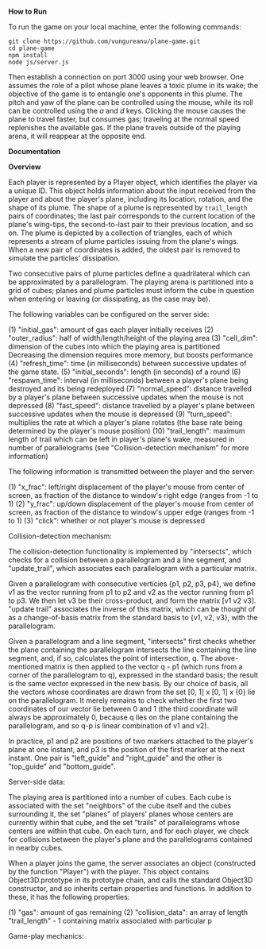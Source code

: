 **How to Run**

To run the game on your local machine, enter the following commands:

```
git clone https://github.com/vungureanu/plane-game.git
cd plane-game
npm install
node js/server.js
```
Then establish a connection on port 3000 using your web browser.  One assumes the role of a pilot whose plane leaves a toxic plume in its wake; the objective of the game is to entangle one's opponents in this plume.  The pitch and yaw of the plane can be controlled using the mouse, while its roll can be controlled using the *a* and *d* keys.  Clicking the mouse causes the plane to travel faster, but consumes gas; traveling at the normal speed replenishes the available gas.  If the plane travels outside of the playing arena, it will reappear at the opposite end. 

**Documentation**

**Overview**

Each player is represented by a Player object, which identifies the player via a unique ID.  This object holds information about the input received from the player and about the player's plane, including its location, rotation, and the shape of its plume.  The shape of a plume is represented by `trail_length` pairs of coordinates; the last pair corresponds to the current location of the plane's wing-tips, the second-to-last pair to their previous location, and so on.  The plume is depicted by a collection of triangles, each of which represents a stream of plume particles issuing from the plane's wings.  When a new pair of coordinates is added, the oldest pair is removed to simulate the particles' dissipation.

Two consecutive pairs of plume particles define a quadrilateral which can be approximated by a parallelogram.    The playing arena is partitioned into a grid of cubes; planes and plume particles must inform the cube in question when entering or leaving (or dissipating, as the case may be).  

The following variables can be configured on the server side:

(1) "initial_gas": amount of gas each player initially receives
(2) "outer_radius": half of width/length/height of the playing area
(3) "cell_dim": dimension of the cubes into which the playing area is partitioned  Decreasing the dimension requires more memory, but boosts performance
(4) "refresh_time": time (in milliseconds) between successive updates of the game state.
(5) "initial_seconds": length (in seconds) of a round
(6) "respawn_time": interval (in milliseconds) between a player's plane being destroyed and its being redeployed
(7) "normal_speed": distance travelled by a player's plane between successive updates when the mouse is not depressed
(8) "fast_speed": distance travelled by a player's plane between successive updates when the mouse is depressed
(9) "turn_speed": multiplies the rate at which a player's plane rotates (the base rate being determined by the player's mouse position)
(10) "trail_length": maximum length of trail which can be left in player's plane's wake, measured in number of parallelograms (see "Collision-detection mechanism" for more information)

The following information is transmitted between the player and the server:

(1) "x_frac": left/right displacement of the player's mouse from center of screen, as fraction of the distance to window's right edge (ranges from -1 to 1)
(2) "y_frac": up/down displacement of the player's mouse from center of screen, as fraction of the distance to window's upper edge (ranges from -1 to 1)
(3) "click": whether or not player's mouse is depressed

Collision-detection mechanism:

The collision-detection functionality is implemented by "intersects", which checks for a collision between a parallelogram and a line segment, and "update_trail", which associates each parallelogram with a particular matrix.

Given a parallelogram with consecutive verticies {p1, p2, p3, p4}, we define v1 as the vector running from p1 to p2 and v2 as the vector running from p1 to p3.  We then let v3 be their cross-product, and form the matrix [v1 v2 v3].  "update trail" associates the inverse of this matrix, which can be thought of as a change-of-basis matrix from the standard basis to {v1, v2, v3}, with the parallelogram.

Given a parallelogram and a line segment, "intersects" first checks whether the plane containing the parallelogram intersects the line containing the line segment, and, if so, calculates the point of intersection, q.  The above-mentioned matrix is then applied to the vector q - p1 (which runs from a corner of the parallelogram to q), expressed in the standard basis; the result is the same vector expressed in the new basis.  By our choice of basis, all the vectors whose coordinates are drawn from the set [0, 1] x [0, 1] x {0} lie on the parallelogram.  It merely remains to check whether the first two coordinates of our vector lie between 0 and 1 (the third coordinate will always be approximately 0, because q lies on the plane containing the parallelogram, and so q-p is linear combination of v1 and v2).

In practice, p1 and p2 are positions of two markers attached to the player's plane at one instant, and p3 is the position of the first marker at the next instant.  One pair is "left_guide" and "right_guide" and the other is "top_guide" and "bottom_guide".

Server-side data:

The playing area is partitioned into a number of cubes.  Each cube is associated with the set "neighbors" of the cube itself and the cubes surrounding it, the set "planes" of players' planes whose centers are currently within that cube, and the set "trails" of parallelograms whose centers are within that cube.  On each turn, and for each player, we check for collisions between the player's plane and the parallelograms contained in nearby cubes.

When a player joins the game, the server associates an object (constructed by the function "Player") with the player.  This object contains Object3D.prototype in its prototype chain, and calls the standard Object3D constructor, and so inherits certain properties and functions.  In addition to these, it has the following properties:

(1) "gas": amount of gas remaining
(2) "collision_data": an array of length "trail_length" - 1 containing matrix associated with particular p

Game-play mechanics:

